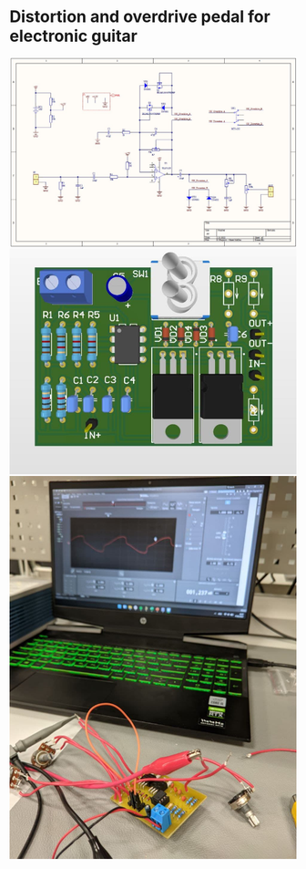 # Distortion and overdrive pedal for electronic guitar

![Sheet](https://github.com/Isomura-Kenji/Distortion_Pedal/blob/main/Images/Sheet.jpg)
![3D_model](https://github.com/Isomura-Kenji/Distortion_Pedal/blob/main/Images/3D_model.jpg)
![Photo](https://github.com/Isomura-Kenji/Distortion_Pedal/blob/main/Images/Photo.jpg)
